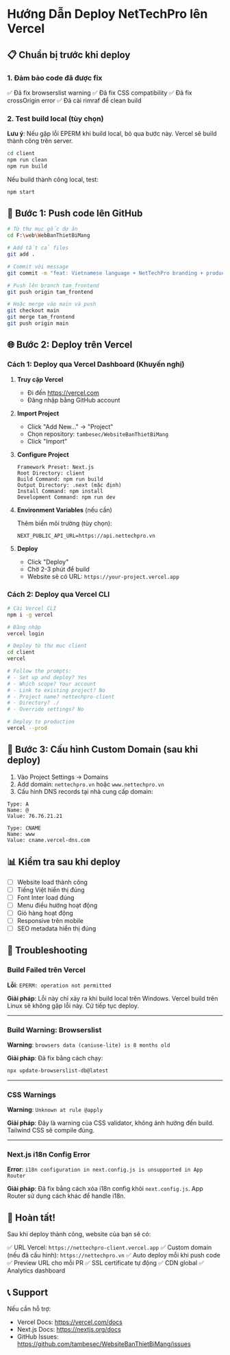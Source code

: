 # Hướng Dẫn Deploy NetTechPro lên Vercel

## 📋 Chuẩn bị trước khi deploy

### 1. Đảm bảo code đã được fix
✅ Đã fix browserslist warning
✅ Đã fix CSS compatibility
✅ Đã fix crossOrigin error
✅ Đã cài rimraf để clean build

### 2. Test build local (tùy chọn)

**Lưu ý**: Nếu gặp lỗi EPERM khi build local, bỏ qua bước này. Vercel sẽ build thành công trên server.

```bash
cd client
npm run clean
npm run build
```

Nếu build thành công local, test:
```bash
npm start
```

## 🚀 Bước 1: Push code lên GitHub

```bash
# Từ thư mục gốc dự án
cd F:\web\WebBanThietBiMang

# Add tất cả files
git add .

# Commit với message
git commit -m "feat: Vietnamese language + NetTechPro branding + production fixes"

# Push lên branch tam_frontend
git push origin tam_frontend

# Hoặc merge vào main và push
git checkout main
git merge tam_frontend
git push origin main
```

## 🌐 Bước 2: Deploy trên Vercel

### Cách 1: Deploy qua Vercel Dashboard (Khuyến nghị)

1. **Truy cập Vercel**
   - Đi đến https://vercel.com
   - Đăng nhập bằng GitHub account

2. **Import Project**
   - Click "Add New..." → "Project"
   - Chọn repository: `tambesec/WebsiteBanThietBiMang`
   - Click "Import"

3. **Configure Project**
   ```
   Framework Preset: Next.js
   Root Directory: client
   Build Command: npm run build
   Output Directory: .next (mặc định)
   Install Command: npm install
   Development Command: npm run dev
   ```

4. **Environment Variables** (nếu cần)
   
   Thêm biến môi trường (tùy chọn):
   ```
   NEXT_PUBLIC_API_URL=https://api.nettechpro.vn
   ```

5. **Deploy**
   - Click "Deploy"
   - Chờ 2-3 phút để build
   - Website sẽ có URL: `https://your-project.vercel.app`

### Cách 2: Deploy qua Vercel CLI

```bash
# Cài Vercel CLI
npm i -g vercel

# Đăng nhập
vercel login

# Deploy từ thư mục client
cd client
vercel

# Follow the prompts:
# - Set up and deploy? Yes
# - Which scope? Your account
# - Link to existing project? No
# - Project name? nettechpro-client
# - Directory? ./
# - Override settings? No

# Deploy to production
vercel --prod
```

## 🔧 Bước 3: Cấu hình Custom Domain (sau khi deploy)

1. Vào Project Settings → Domains
2. Add domain: `nettechpro.vn` hoặc `www.nettechpro.vn`
3. Cấu hình DNS records tại nhà cung cấp domain:

```
Type: A
Name: @
Value: 76.76.21.21

Type: CNAME
Name: www
Value: cname.vercel-dns.com
```

## 📊 Kiểm tra sau khi deploy

- [ ] Website load thành công
- [ ] Tiếng Việt hiển thị đúng
- [ ] Font Inter load đúng
- [ ] Menu điều hướng hoạt động
- [ ] Giỏ hàng hoạt động
- [ ] Responsive trên mobile
- [ ] SEO metadata hiển thị đúng

## 🐛 Troubleshooting

### Build Failed trên Vercel

**Lỗi**: `EPERM: operation not permitted`

**Giải pháp**: Lỗi này chỉ xảy ra khi build local trên Windows. Vercel build trên Linux sẽ không gặp lỗi này. Cứ tiếp tục deploy.

---

### Build Warning: Browserslist

**Warning**: `browsers data (caniuse-lite) is 8 months old`

**Giải pháp**: Đã fix bằng cách chạy:
```bash
npx update-browserslist-db@latest
```

---

### CSS Warnings

**Warning**: `Unknown at rule @apply`

**Giải pháp**: Đây là warning của CSS validator, không ảnh hưởng đến build. Tailwind CSS sẽ compile đúng.

---

### Next.js i18n Config Error

**Error**: `i18n configuration in next.config.js is unsupported in App Router`

**Giải pháp**: Đã fix bằng cách xóa i18n config khỏi `next.config.js`. App Router sử dụng cách khác để handle i18n.

## 🎉 Hoàn tất!

Sau khi deploy thành công, website của bạn sẽ có:

✅ URL Vercel: `https://nettechpro-client.vercel.app`
✅ Custom domain (nếu đã cấu hình): `https://nettechpro.vn`
✅ Auto deploy mỗi khi push code
✅ Preview URL cho mỗi PR
✅ SSL certificate tự động
✅ CDN global
✅ Analytics dashboard

## 📞 Support

Nếu cần hỗ trợ:
- Vercel Docs: https://vercel.com/docs
- Next.js Docs: https://nextjs.org/docs
- GitHub Issues: https://github.com/tambesec/WebsiteBanThietBiMang/issues
